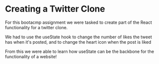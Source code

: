 # Creating a Twitter Clone

For this bootacmp assignment we were tasked to create part of the React functionality for a twitter clone.

We had to use the useState hook to change the number of likes the tweet has when it's posted, and to change the heart icon when the post is liked

From this we were able to learn how useState can be the backbone for the functionality of a website!